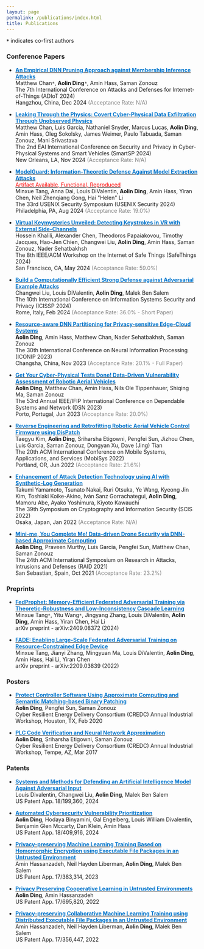 ```yaml
---
layout: page
permalink: /publications/index.html
title: Publications
---
```


**`*`** indicates co-first authors

### Conference Papers

- [**<font color='#0074cc'>An Empirical DNN Pruning Approach against Membership Inference Attacks</font>**](https://adiot.compute.dtu.dk/2024/)\
Matthew Chan`*`, **Aolin Ding**`*`, Amin Hass, Saman Zonouz\
The 7th International Conference on Attacks and Defenses for Internet-of-Things (ADIoT 2024)\
Hangzhou, China, Dec 2024 <font color='gray'>(Acceptance Rate: N/A)</font>

- [**<font color='#0074cc'>Leaking Through the Physics: Covert Cyber-Physical Data Exfiltration Through Unobserved Physics</font>**](https://smartsp.eai-conferences.org/2024/)\
Matthew Chan, Luis Garcia, Nathaniel Snyder, Marcus Lucas, **Aolin Ding**, Amin Hass, Oleg Sokolsky, James Weimer, Paulo Tabuada, Saman Zonouz, Mani Srivastava\
The 2nd EAI International Conference on Security and Privacy in Cyber-Physical Systems and Smart Vehicles (SmartSP 2024)\
New Orleans, LA, Nov 2024 <font color='gray'>(Acceptance Rate: N/A)</font>

- [**<font color='#0074cc'>ModelGuard: Information-Theoretic Defense Against Model Extraction Attacks</font>**](https://www.usenix.org/conference/usenixsecurity24/presentation/tang)\
[<font color='red'>Artifact Available, Functional, Reproduced</font>](https://github.com/Yoruko-Tang/ModelGuard)\
Minxue Tang, Anna Dai, Louis DiValentin, **Aolin Ding**, Amin Hass, Yiran Chen, Neil Zhenqiang Gong, Hai "Helen" Li\
The 33rd USENIX Security Symposium (USENIX Security 2024)\
Philadelphia, PA, Aug 2024 <font color='gray'>(Acceptance Rate: 19.0%)</font>

- [**<font color='#0074cc'>Virtual Keymysteries Unveiled: Detecting Keystrokes in VR with External Side-Channels</font>**](https://safe-things-2024.github.io/accepted_papers/safethings24-final5.pdf)\
Hossein Khalili, Alexander Chen, Theodoros Papaiakovou, Timothy Jacques, Hao-Jen Chien, Changwei Liu, **Aolin Ding**, Amin Hass, Saman Zonouz, Nader Sehatbakhsh\
The 8th IEEE/ACM Workshop on the Internet of Safe Things (SafeThings 2024)\
San Francisco, CA, May 2024 <font color='gray'>(Acceptance Rate: 59.0%)</font>

- [**<font color='#0074cc'>Build a Computationally Efficient Strong Defense against Adversarial Example Attacks</font>**](https://www.scitepress.org/Papers/2024/123155/123155.pdf)\
Changwei Liu, Louis DiValentin, **Aolin Ding**, Malek Ben Salem\
The 10th International Conference on Information Systems Security and Privacy (ICISSP 2024)\
Rome, Italy, Feb 2024 <font color='gray'>(Acceptance Rate: 36.0% - Short Paper)</font>

- [**<font color='#0074cc'>Resource-aware DNN Partitioning for Privacy-sensitive Edge-Cloud Systems</font>**](https://link.springer.com/chapter/10.1007/978-981-99-8073-4_15)\
**Aolin Ding**, Amin Hass, Matthew Chan, Nader Sehatbakhsh, Saman Zonouz\
The 30th International Conference on Neural Information Processing (ICONIP 2023)\
Changsha, China, Nov 2023 <font color='gray'>(Acceptance Rate: 20.1% - Full Paper)</font>

- [**<font color='#0074cc'>Get Your Cyber-Physical Tests Done! Data-Driven Vulnerability Assessment of Robotic Aerial Vehicles</font>**](https://publications.cispa.saarland/3937/1/ding23robotic.pdf)\
**Aolin Ding**, Matthew Chan, Amin Hass, Nils Ole Tippenhauer, Shiqing Ma, Saman Zonouz\
The 53rd Annual IEEE/IFIP International Conference on Dependable Systems and Network (DSN 2023)\
Porto, Portugal, Jun 2023 <font color='gray'>(Acceptance Rate: 20.0%)</font>

- [**<font color='#0074cc'>Reverse Engineering and Retrofitting Robotic Aerial Vehicle Control Firmware using DisPatch</font>**](https://dl.acm.org/doi/pdf/10.1145/3498361.3538938)\
Taegyu Kim, **Aolin Ding**, Sriharsha Etigowni, Pengfei Sun, Jizhou Chen, Luis Garcia, Saman Zonouz, Dongyan Xu, Dave (Jing) Tian\
The 20th ACM International Conference on Mobile Systems, Applications, and Services (MobiSys 2022)\
Portland, OR, Jun 2022 <font color='gray'>(Acceptance Rate: 21.6%)</font>

- [**<font color='#0074cc'>Enhancement of Attack Detection Technology using AI with Synthetic-Log Generation</font>**](https://www.iwsec.org/scis/2022/program.html)\
Takumi Yamamoto, Tsunato Nakai, Ruri Otsuka, Ye Wang, Kyeong Jin Kim, Toshiaki Koike-Akino, Iván Sanz Gorrachategui, **Aolin Ding**, Mamoru Abe, Ayako Yoshimura, Kiyoto Kawauchi\
The 39th Symposium on Cryptography and Information Security (SCIS 2022)\
Osaka, Japan, Jan 2022 <font color='gray'>(Acceptance Rate: N/A)</font>

- [**<font color='#0074cc'>Mini-me, You Complete Me! Data-driven Drone Security via DNN-based Approximate Computing</font>**](https://dl.acm.org/doi/pdf/10.1145/3471621.3471869)\
**Aolin Ding**, Praveen Murthy, Luis Garcia, Pengfei Sun, Matthew Chan, Saman Zonouz\
The 24th ACM International Symposium on Research in Attacks, Intrusions and Defenses (RAID 2021)\
San Sebastian, Spain, Oct 2021 <font color='gray'>(Acceptance Rate: 23.2%)</font>

### Preprints
- [**<font color='#0074cc'>FedProphet: Memory-Efficient Federated Adversarial Training via Theoretic-Robustness and Low-Inconsistency Cascade Learning</font>**](https://arxiv.org/abs/2409.08372)\
Minxue Tang`*`, Yitu Wang`*`, Jingyang Zhang, Louis DiValentin, **Aolin Ding**, Amin Hass, Yiran Chen, Hai Li\
arXiv preprint - arXiv:2409.08372 (2024)

- [**<font color='#0074cc'>FADE: Enabling Large-Scale Federated Adversarial Training on Resource-Constrained Edge Device</font>**](https://arxiv.org/pdf/2209.03839.pdf)\
Minxue Tang, Jianyi Zhang, Mingyuan Ma, Louis DiValentin, **Aolin Ding**, Amin Hass, Hai Li, Yiran Chen\
arXiv preprint - arXiv:2209.03839 (2022)

### Posters
- [**<font color='#0074cc'>Protect Controller Software Using Approximate Computing and Semantic Matching-based Binary Patching</font>**](http://publish.illinois.edu/2019credciw/files/2020/02/new-rutgers-activity_2020_CREDC_Workshop_Poster_Rutgers.pdf)\
**Aolin Ding**, Pengfei Sun, Saman Zonouz\
Cyber Resilient Energy Delivery Consortium (CREDC) Annual Industrial Workshop, Houston, TX, Feb 2020

- [**<font color='#0074cc'>PLC Code Verification and Neural Network Approximation</font>**](https://publish.illinois.edu/2017credciw/agenda/poster-session/)\
**Aolin Ding**, Sriharsha Etigowni, Saman Zonouz\
Cyber Resilient Energy Delivery Consortium (CREDC) Annual Industrial Workshop, Tempe, AZ, Mar 2017

### Patents
- [**<font color='#0074cc'>Systems and Methods for Defending an Artificial Intelligence Model Against Adversarial Input</font>**](https://www.freepatentsonline.com/y2024/0386096.html)\
Louis Divalentin, Changwei Liu, **Aolin Ding**, Malek Ben Salem\
US Patent App. 18/199,360, 2024

- [**<font color='#0074cc'>Automated Cybersecurity Vulnerability Prioritization</font>**](https://www.freepatentsonline.com/y2024/0250979.html)\
**Aolin Ding**, Hodaya Binyamini, Gal Engelberg, Louis William Divalentin, Benjamin Glen Mccarty, Dan Klein, Amin Hass\
US Patent App. 18/409,916, 2024

- [**<font color='#0074cc'>Privacy-preserving Machine Learning Training Based on Homomorphic Encryption using Executable File Packages in an Untrusted Environment</font>**](https://patents.google.com/patent/US20230025754A1/en)\
Amin Hassanzadeh, Neil Hayden Liberman, **Aolin Ding**, Malek Ben Salem\
US Patent App. 17/383,314, 2023

- [**<font color='#0074cc'>Privacy Preserving Cooperative Learning in Untrusted Environments</font>**](https://patents.google.com/patent/US20220300618A1/en)\
**Aolin Ding**, Amin Hassanzadeh\
US Patent App. 17/695,820, 2022

- [**<font color='#0074cc'>Privacy-preserving Collaborative Machine Learning Training using Distributed Executable File Packages in an Untrusted Environment</font>**](https://patents.google.com/patent/US20220414661A1/en)\
Amin Hassanzadeh, Neil Hayden Liberman, **Aolin Ding**, Malek Ben Salem\
US Patent App. 17/356,447, 2022

